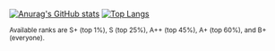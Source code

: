 <!--### Hi there 👋 -->

<!--
**RafaelRodMar/RafaelRodMar** is a ✨ _special_ ✨ repository because its `README.md` (this file) appears on your GitHub profile.

Here are some ideas to get you started:

- 🔭 I’m currently working on ...
- 🌱 I’m currently learning ...
- 👯 I’m looking to collaborate on ...
- 🤔 I’m looking for help with ...
- 💬 Ask me about ...
- 📫 How to reach me: ...
- 😄 Pronouns: ...
- ⚡ Fun fact: ...
-->


[![Anurag's GitHub stats](https://github-readme-stats.vercel.app/api?username=RafaelRodMar&count_private=true&show_icons=true&theme=tokyonight)](https://github.com/anuraghazra/github-readme-stats)  [![Top Langs](https://github-readme-stats.vercel.app/api/top-langs/?username=RafaelRodMar&layout=compact)](https://github.com/anuraghazra/github-readme-stats)

<sub>Available ranks are S+ (top 1%), S (top 25%), A++ (top 45%), A+ (top 60%), and B+ (everyone).</sub>



